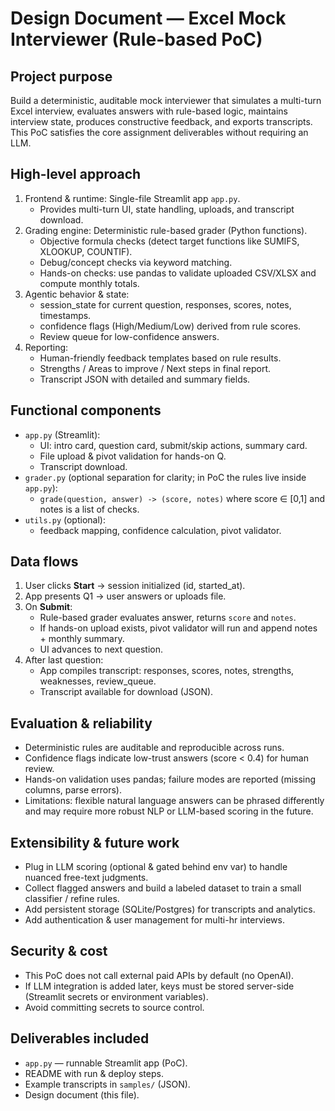Design Document — Excel Mock Interviewer (Rule-based PoC)
========================================================

Project purpose
---------------
Build a deterministic, auditable mock interviewer that simulates a multi-turn Excel interview,
evaluates answers with rule-based logic, maintains interview state, produces constructive feedback,
and exports transcripts. This PoC satisfies the core assignment deliverables without requiring an LLM.

High-level approach
-------------------
1. Frontend & runtime: Single-file Streamlit app `app.py`.
   - Provides multi-turn UI, state handling, uploads, and transcript download.
2. Grading engine: Deterministic rule-based grader (Python functions).
   - Objective formula checks (detect target functions like SUMIFS, XLOOKUP, COUNTIF).
   - Debug/concept checks via keyword matching.
   - Hands-on checks: use pandas to validate uploaded CSV/XLSX and compute monthly totals.
3. Agentic behavior & state:
   - session_state for current question, responses, scores, notes, timestamps.
   - confidence flags (High/Medium/Low) derived from rule scores.
   - Review queue for low-confidence answers.
4. Reporting:
   - Human-friendly feedback templates based on rule results.
   - Strengths / Areas to improve / Next steps in final report.
   - Transcript JSON with detailed and summary fields.

Functional components
---------------------
- `app.py` (Streamlit):
  - UI: intro card, question card, submit/skip actions, summary card.
  - File upload & pivot validation for hands-on Q.
  - Transcript download.
- `grader.py` (optional separation for clarity; in PoC the rules live inside `app.py`):
  - `grade(question, answer) -> (score, notes)` where score ∈ [0,1] and notes is a list of checks.
- `utils.py` (optional):
  - feedback mapping, confidence calculation, pivot validator.

Data flows
----------
1. User clicks **Start** → session initialized (id, started_at).
2. App presents Q1 → user answers or uploads file.
3. On **Submit**:
   - Rule-based grader evaluates answer, returns `score` and `notes`.
   - If hands-on upload exists, pivot validator will run and append notes + monthly summary.
   - UI advances to next question.
4. After last question:
   - App compiles transcript: responses, scores, notes, strengths, weaknesses, review_queue.
   - Transcript available for download (JSON).

Evaluation & reliability
------------------------
- Deterministic rules are auditable and reproducible across runs.
- Confidence flags indicate low-trust answers (score < 0.4) for human review.
- Hands-on validation uses pandas; failure modes are reported (missing columns, parse errors).
- Limitations: flexible natural language answers can be phrased differently and may require
  more robust NLP or LLM-based scoring in the future.

Extensibility & future work
---------------------------
- Plug in LLM scoring (optional & gated behind env var) to handle nuanced free-text judgments.
- Collect flagged answers and build a labeled dataset to train a small classifier / refine rules.
- Add persistent storage (SQLite/Postgres) for transcripts and analytics.
- Add authentication & user management for multi-hr interviews.

Security & cost
---------------
- This PoC does not call external paid APIs by default (no OpenAI).
- If LLM integration is added later, keys must be stored server-side (Streamlit secrets or environment variables).
- Avoid committing secrets to source control.

Deliverables included
---------------------
- `app.py` — runnable Streamlit app (PoC).
- README with run & deploy steps.
- Example transcripts in `samples/` (JSON).
- Design document (this file).
